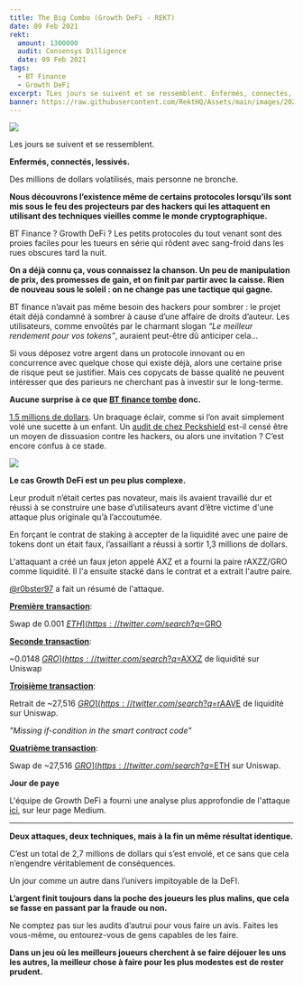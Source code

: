 ```yaml
---
title: The Big Combo (Growth DeFi - REKT)
date: 09 Feb 2021
rekt: 
  amount: 1300000
  audit: Consensys Dilligence
  date: 09 Feb 2021
tags:
  - BT Finance
  - Growth DeFi
excerpt: TLes jours se suivent et se ressemblent. Enfermés, connectés, lessivés. Des millions de dollars volatilisés, mais personne ne bronche. BT Finance? Growth DeFi? BT Finance ? Growth DeFi ? Les petits protocoles du tout venant sont des proies faciles pour les tueurs en série qui rôdent avec sang-froid dans les rues obscures tard la nuit.
banner: https://raw.githubusercontent.com/RektHQ/Assets/main/images/2021/02/header-big-combo.jpg
---
```


![](https://raw.githubusercontent.com/RektHQ/Assets/main/images/2021/02/header-big-combo.jpg)

Les jours se suivent et se ressemblent.

**Enfermés, connectés, lessivés.**

Des millions de dollars volatilisés, mais personne ne bronche.

**Nous découvrons l’existence même de certains protocoles lorsqu’ils sont mis sous le feu des projecteurs par des hackers qui les attaquent en utilisant des techniques vieilles comme le monde cryptographique.**

BT Finance ? Growth DeFi ? Les petits protocoles du tout venant sont des proies faciles pour les tueurs en série qui rôdent avec sang-froid dans les rues obscures tard la nuit. 

**On a déjà connu ça, vous connaissez la chanson. Un peu de manipulation de prix, des promesses de gain, et on finit par partir avec la caisse. Rien de nouveau sous le soleil : on ne change pas une tactique qui gagne.**

BT finance n’avait pas même besoin des hackers pour sombrer : le projet était déjà condamné à sombrer à cause d’une affaire de droits d’auteur. Les utilisateurs, comme envoûtés par le charmant slogan _“Le meilleur rendement pour vos tokens”_, auraient peut-être dû anticiper cela…

Si vous déposez votre argent dans un protocole innovant ou en concurrence avec quelque chose qui existe déjà, alors une certaine prise de risque peut se justifier. Mais ces copycats de basse qualité ne peuvent intéresser que des parieurs ne cherchant pas à investir sur le long-terme.

**Aucune surprise à ce que [BT finance tombe](https://twitter.com/emilianobonassi/status/1358884929313140736?s=20) donc.**

[1.5 millions de dollars](https://etherscan.io/tx/0x82f95242963ac274d63e78234cb71c156f3135c32037e7e5b4424a6043da2a9a). Un braquage éclair, comme si l’on avait simplement volé une sucette à un enfant. Un [audit de chez Peckshield](https://github.com/peckshield/publications/blob/master/audit_reports/peckshield-audit-report-btdotfinance-v1.0.pdf) est-il censé être un moyen de dissuasion contre les hackers, ou alors une invitation ? C’est encore confus à ce stade.

![](https://raw.githubusercontent.com/RektHQ/Assets/main/images/2021/02/the-big-combo-middle-image-4.jpg)

**Le cas Growth DeFi est un peu plus complexe.**

Leur produit n’était certes pas novateur, mais ils avaient travaillé dur et réussi à se construire une base d’utilisateurs avant d’être victime d'une attaque plus originale qu’à l’accoutumée.

En forçant le contrat de staking à accepter de la liquidité avec une paire de tokens dont un était faux, l’assaillant a réussi à sortir 1,3 millions de dollars.

L'attaquant a créé un faux jeton appelé AXZ et a fourni la paire rAXZZ/GRO comme liquidité. Il l'a ensuite stacké dans le contrat et a extrait l'autre paire.

[@r0bster97](https://twitter.com/r0bster97/status/1358858462579539968?s=20) a fait un résumé de l'attaque.

[**Première transaction**](https://etherscan.io/tx/0x97373e454e0d5bc7b552de8075c33ea257f570bea519dc2c6220658257b304b5):

Swap de 0.001 [$ETH](https://twitter.com/search?q=%24ETH&src=cashtag_click) pour ~0.0148 [$GRO](https://twitter.com/search?q=%24GRO&src=cashtag_click)

[**Seconde transaction**](https://etherscan.io/tx/0x97373e454e0d5bc7b552de8075c33ea257f570bea519dc2c6220658257b304b5):

~0.0148 [$GRO](https://twitter.com/search?q=%24GRO&src=cashtag_click) et 100,000,000,000 [$AXXZ](https://twitter.com/search?q=%24AXZ&src=cashtag_click) de liquidité sur Uniswap

[**Troisième transaction**](https://etherscan.io/tx/0x2152214a6be27a904af5a25e77fdca92ae60c6a9d7d298a41f88558649a41a23):

Retrait de ~27,516 [$GRO](https://twitter.com/search?q=%24GRO&src=cashtag_click) et de ~1,218 [$rAAVE](https://twitter.com/search?q=%24rAAVE&src=cashtag_click) de liquidité sur Uniswap.

_"Missing if-condition in the smart contract code"_

[**Quatrième transaction**](https://etherscan.io/tx/0xffef18b38096c96c1f6be784ea0ebb07964137858e38f3d65858a79e6a96797f):

Swap de ~27,516 [$GRO](https://twitter.com/search?q=%24GRO&src=cashtag_click) pour ~597 [$ETH](https://twitter.com/search?q=%24ETH&src=cashtag_click) sur Uniswap.

**Jour de paye**

L'équipe de Growth DeFi a fourni une analyse plus approfondie de l'attaque [ici](https://growthdefi.medium.com/raave-farming-contract-exploit-explained-f3b6f0b3c1b3), sur leur page Medium.

---

**Deux attaques, deux techniques, mais à la fin un même résultat identique.**

C’est un total de 2,7 millions de dollars qui s’est envolé, et ce sans que cela n’engendre véritablement de conséquences. 

Un jour comme un autre dans l’univers impitoyable de la DeFI.

**L’argent finit toujours dans la poche des joueurs les plus malins, que cela se fasse en passant par la fraude ou non.**

Ne comptez pas sur les audits d’autrui pour vous faire un avis. Faites les vous-même, ou entourez-vous de gens capables de les faire.

**Dans un jeu où les meilleurs joueurs cherchent à se faire déjouer les uns les autres, la meilleur chose à faire pour les plus modestes est de rester prudent.**
